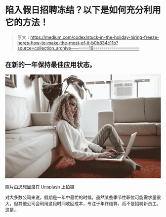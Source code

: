 # 陷入假日招聘冻结？以下是如何充分利用它的方法！

> 原文：<https://medium.com/codex/stuck-in-the-holiday-hiring-freeze-heres-how-to-make-the-most-of-it-b0b834c11b?source=collection_archive---------16----------------------->

## 在新的一年保持最佳应用状态。

![](img/e7693ce700ca92c1968096a927bd4557.png)

照片由[思想目录](https://unsplash.com/@thoughtcatalog?utm_source=unsplash&utm_medium=referral&utm_content=creditCopyText)在 [Unsplash](https://unsplash.com/s/photos/on-laptop?utm_source=unsplash&utm_medium=referral&utm_content=creditCopyText) 上拍摄

对大多数公司来说，假期是一年中最忙的时候。虽然某些季节性职位可能需求量很大，但其他公司会利用这段时间收回成本，专注于年终结算，而不是招聘新员工。这是…